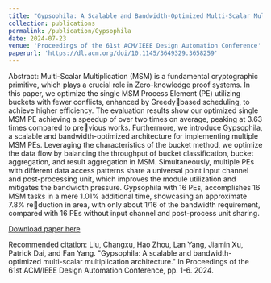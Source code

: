 ```yaml
---
title: "Gypsophila: A Scalable and Bandwidth-Optimized Multi-Scalar Multiplication Architecture"
collection: publications
permalink: /publication/Gypsophila
date: 2024-07-23
venue: 'Proceedings of the 61st ACM/IEEE Design Automation Conference'
paperurl: 'https://dl.acm.org/doi/10.1145/3649329.3658259'
---
```


Abstract: Multi-Scalar Multiplication (MSM) is a fundamental cryptographic primitive, which plays a crucial role in Zero-knowledge proof systems. In this paper, we optimize the single MSM Process Element (PE) utilizing buckets with fewer conflicts, enhanced by Greedybased scheduling, to achieve higher efficiency. The evaluation results show our optimized single MSM PE achieving a speedup of over two times on average, peaking at 3.63 times compared to previous works. Furthermore, we introduce Gypsophila, a scalable and bandwidth-optimized architecture for implementing multiple MSM PEs. Leveraging the characteristics of the bucket method, we optimize the data flow by balancing the throughput of bucket classification, bucket aggregation, and result aggregation in MSM. Simultaneously, multiple PEs with different data access patterns share a universal point input channel and post-processing unit, which improves the module utilization and mitigates the bandwidth pressure. Gypsophila with 16 PEs, accomplishes 16 MSM tasks in a mere 1.01% additional time, showcasing an approximate 7.8% reduction in area, with only about 1/16 of the bandwidth requirement, compared with 16 PEs without input channel and post-process unit sharing.

[Download paper here](http://AustinLiu01.github.io/files/Gypsophila.pdf)

Recommended citation: Liu, Changxu, Hao Zhou, Lan Yang, Jiamin Xu, Patrick Dai, and Fan Yang. "Gypsophila: A scalable and bandwidth-optimized multi-scalar multiplication architecture." In Proceedings of the 61st ACM/IEEE Design Automation Conference, pp. 1-6. 2024.
